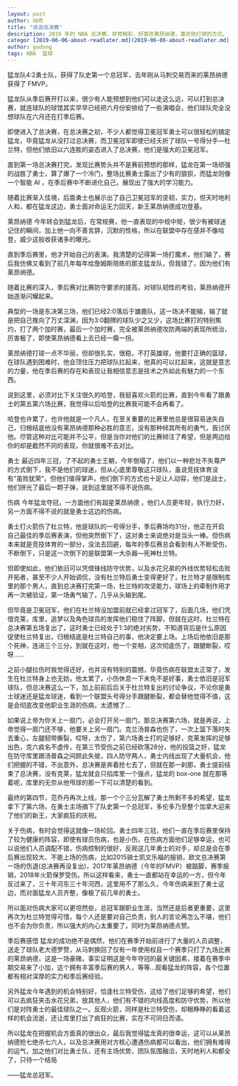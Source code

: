 ```yaml
---
layout: post
author: 咕咚
title: "说说总决赛"
description: 2019 年的 NBA 总决赛，非常精彩，好喜欢莱昂纳德，喜欢他打球的方式。
categor [2019-06-06-about-readlater.md](2019-06-06-about-readlater.md) ies: blog
author: gudong
tags: NBA  篮球 
---
```



猛龙队4:2勇士队，获得了队史第一个总冠军，去年刚从马刺交易而来的莱昂纳德获得了 FMVP。

猛龙队从季后赛开打以来，很少有人能预想到他们可以走这么远，可以打到总决赛，就连球队的球馆其实早早已经把六月份安排给了一些演唱会，他们球队完全没想球队在六月还在打季后赛。

即使进入了总决赛，在总决赛之初，不少人都觉得卫冕冠军勇士可以很轻松的搞定猛龙，毕竟猛龙从没打过总决赛，而卫冕冠军即使已经夭折了球队一号得分手—杜兰特，但他们依旧以六连胜的姿态进入了总决赛，他们是强大的卫冕冠军。

直到第一场总决赛打完，发现比赛势头并不是赛前预想的那样，猛龙在第一场顽强的战胜了勇士，算了爆了一个冷门，整场比赛勇士露出了少有的狼狈，而猛龙则像一个智能 AI ，在季后赛中不断进化自己，展现出了强大的学习能力。

随着比赛渐入佳境，后面勇士也展示出了自己卫冕冠军的坚韧，实力，但天时地利人和，都在猛龙这边，勇士面对命运无力回天，新王莱昂纳德成功登基。

莱昂纳德
今年转会到猛龙后，在常规赛，他一直表现的中规中矩，很少有被球迷记住的瞬间，加上他一向不善言辞，沉默的性格，所以在联盟中存在感并不像哈登，威少这般收获诸多的曝光。



直到季后赛里，他才开始自己的表演。我清楚的记得第一场打魔术，他们输了，赛后我仿佛又看到了前几年每年给詹姆斯陪练的那支猛龙队，但我错了，因为他们有莱昂纳德。

随着比赛的深入，季后赛对比赛防守要求的提高，对球队韧性的考验，莱昂纳德开始逐渐闪耀起来。

典型的一场是东决第三场，他们已经2:0落后于雄鹿队，这一场决不能输，输了就是把自己推向了万丈深渊，因为3:0翻牌的球队少之又少，这场比赛打的特别焦灼，打了两个加时赛，最后一个加时赛，完全被莱昂纳德攻防两端的表现所统治，厉害极了，即使莱昂纳德看上去已经一瘸一拐。

莱昂纳德打球一点不华丽，但却很扎实，很稳，不打英雄球，他要打正确的篮球，在球队遇到困难时，他会顶住压力把球队扛起来，他真的可以扛起来，这就是意志的力量，他在季后赛的存在和表现让我相信意志是技术之外如此有魅力的一个东西。



说到这里，必须对比下关注很久的哈登，我挺喜欢火箭的比赛，直到今年看了跟勇士的第五第六场比赛，我觉得以后哈登的比赛我可能不会再看了。

哈登也许累了，也许他就是一个凡人，在至关重要的比赛里他总是很容易迷失自己，归根结底他没有莱昂纳德那种必胜的意志，没有那种倾其所有的勇气，我讨厌他。尽管这种对比可能并不公平，但是当你对他们的比赛倾注了希望，但是两边给你的却是截然不同的表现，你就很难不去对比。

勇士
最近四年三冠，了不起的勇士王朝，今年倒塌了，他们以一种悲壮不失尊严的方式倒下，我不是他们的球迷，但从心底里尊敬这只球队，虽说竞技体育没有“虽败犹荣”，但他们值得掌声，他们倒下的方式也十足让人动容，他们是战士，他们拼光了最后一颗子弹，说到这里就不得不说伤病。

伤病
今年猛龙夺冠，一方面他们有超星莱昂纳德 ，他们人员更年轻，执行力好，另一方面不得不说的就是勇士这边的伤病。



勇士打火箭伤了杜兰特，他是球队的一号得分手，季后赛场均31分，他正在开启自己最佳的季后赛表演，但他突然倒下了，这对勇士来说绝对是当头一棒。但伤病本来就是竞技体育的一部分，没法去回避，每年的季后赛总会看到有人不断受伤，不断倒下，只是这一次倒下的是联盟第一大杀器—死神杜兰特。

但即使如此，他们依旧可以凭借锋线防守优势，以及水花兄弟的外线优势轻松击败开拓者，甚至不少人开始调侃，没有杜兰特后勇士变得更好了，杜兰特才是限制库里的那个男人，直到总决赛打完第一场，杜兰特的攻坚能力，球场上的牵制作用才再一次被验证，第一场勇气输了，几乎从头输到尾。

但毕竟是卫冕冠军，他们在杜兰特没加盟前就已经拿过冠军了，后面几场，他们凭借克莱，库里，追梦以及角色球员的发挥他们稳住了阵脚，但就在这时，杜兰特在总决赛第五场复出了，这时勇士已经处于1:3的绝对劣势，不知道背后是什么原因促使杜兰特复出，归根结底是杜兰特自己的事，他决定要上场。上场后他依旧是那个死神，连进三个三分，到就在这时，他一个变相，这次彻底伤了，跟腱断裂，哎呀……

之前小腿拉伤时我觉得还好，也并没有特别的震撼，毕竟伤病在联盟太正常了，发生在杜兰特身上也无妨，他太累了，小伤休息一下未免不是好事，勇士依旧是冠军球队，但总决赛这么一下，加上前前后后关于杜兰特复出的讨论争议，不论你是勇士球迷还是猛龙球迷，看到一个联盟头号得分手跟腱断裂，都会替他觉得不值，这是会彻底改变他职业生涯的伤病，太遗憾了…



如果说上帝为你关上一扇门，必会打开另一扇门，那总决赛第六场，就是再说，上帝觉得一扇门还不够，他要关上另一扇门。克兰汤普森也伤了，一次上篮下落时失去重心，左腿韧带撕裂，哎呀，太伤了，第六场勇士打的足够好，克莱发挥的足够出色，克六疯名不虚传，在第三节受伤之前已经砍落28分，他的投篮之好，猛龙在防守库里跟汤普森之间顾此失彼，四人防守两人，勇士内线出现了大量机会，他们把握的不错，不出意外，总决赛是奔着抢七去了，但就在那一刹那，勇士提前结束了总决赛，没有克莱，猛龙就会只掐库里一个强点，猛龙的 box-one 就在那等着呢，库里的无奈从他甩球的那一下可以清楚的看到。

最终的第四节，范乔丹再次上线，那一个个三分瓦解了勇士所剩不多的希望，猛龙拿下了第六场，在勇士主场摘下了队史第一个总冠军，多伦多乃至整个加拿大迎来了他们的新王，大家疯狂的庆祝。



关于伤病，有时会觉得这就像一场轮回。勇士四年三冠，他们一直在季后赛里保持了较为健康的阵容，即使有球员伤病，也是小伤，在伤病方面他们足够幸运，也可以说他们人员调配不错，伤病控制的很好，反观这几年勇士的对手，却总是会在季后赛出现较大、不能上场的伤病，比如2015骑士凯文乐福的报销，欧文总决赛第一场的伤退(总决赛再没复出)，2017年莱昂纳德（今年的FMVP）被踮脚，赛季报销，2018年火箭保罗受伤。所以这样看来，勇士一直都站在幸运的一方，但今年反过来了，三十年河东三十年河西，这里用不了那么久，今年伤病来到了勇士这边，而对面猛龙人员齐整，像极了前几年的勇士。

所以面对伤病大家可以更坦然些，总冠军跟职业生涯，当然还是后者更重要，这里再次为杜兰特觉得可惜，每个人还是要对自己负责，别人的言论再怎么不堪，他们也不会为你负责，所以强大的内心太重要了，同时为莱昂纳德点赞。

季后赛感悟
猛龙的成功绝不是偶然，他们在赛季开始前进行了大量的人员调整，送走了球队老大德罗赞，从马刺换回了仅有一年使用权且一个赛季只打了九场比赛的莱昂纳德，这是一场豪赌，事实证明这是今年夺冠的最关键因素，接着在赛季中期交易来了小加，这个拥有丰富季后赛的男人，等等…观看猛龙的阵容，各个位置都有相对深厚的实力和季后赛经验。

另外猛龙今年遇到的机会特别好，恰逢杜兰特受伤，这给了他们足够的希望，他们可以去疯狂夹击水花兄弟，放其他人，他们有不错的内线高度和防守优势，所以他们是对阵勇士的最佳球队之一。反观火箭，同样是杜兰特受伤，却眼睁睁的看着这样的机会流逝，还让库里打出了疯狂的比赛，实在不可同日而语。

所以猛龙在把握机会方面真的很出众，最后我觉得猛龙真的很幸运，这可以从莱昂纳德抢七绝杀七六人，以及总决赛用对方核心遭遇伤病都可以看出，他们拥有难得的运气，加之他们对比勇士队，还有主场优势，团队氛围融洽，天时地利人和都全了，只待一个结局

——猛龙总冠军。